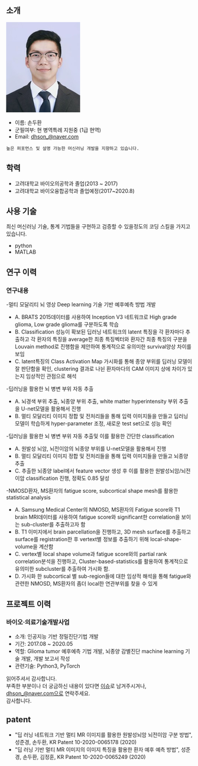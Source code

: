 ## 소개
![프로필이미지](https://github.com/SonDooHwan/Resume/blob/master/images/SonDooHwan_200x200.jpg)
- 이름: 손두환
- 군필여부: 현 병역특례 지원중 (1급 현역)
- Email: dhson_@naver.com

```
높은 퍼포먼스 및 설명 가능한 머신러닝 개발을 지향하고 있습니다.
```


## 학력
- 고려대학교 바이오의공학과 졸업(2013 ~ 2017)
- 고려대학교 바이오융합공학과 졸업예정(2017~2020.8)

## 사용 기술
최신 머신러닝 기술, 통계 기법들을 구현하고 검증할 수 있을정도의 코딩 스킬을 가지고 있습니다.
- python
- MATLAB

## 연구 이력
### 연구내용
-멀티 모달리티 뇌 영상 Deep learning 기술 기반 예후예측 방법 개발<br/>
- A.	BRATS 2015데이터를 사용하여 Inception V3 네트워크로 High grade glioma, Low grade glioma를 구분하도록 학습<br/>
- B.	Classification 성능이 확보된 딥러닝 네트워크의 latent 특징을 각 환자마다 추출하고 각 환자의 특징을 average한 최종 특징벡터와 환자간 최종 특징의 구분을 Louvain method로 진행함을 제안하여 통계적으로 유의미한 survival양상 차이를 보임<br/>
- C.	latent특징의 Class Activation Map 가시화를 통해 종양 부위를 딥러닝 모델이 잘 판단함을 확인,  clustering 결과로 나뉜 환자마다의 CAM 이미지 상에 차이가 있는지 임상적인 관점으로 해석<br/>

-딥러닝을 활용한 뇌 병변 부위 자동 추출<br/>
- A.	뇌경색 부위 추출, 뇌종양 부위 추출, white matter hyperintensity 부위 추출을 U-net모델을 활용해서 진행<br/>
- B.	멀티 모달리티 이미지 정합 및 전처리들을 통해 입력 이미지들을 만들고 딥러닝 모델이 학습하게 hyper-parameter 조정, 새로운 test set으로 성능 확인<br/>

-딥러닝을 활용한 뇌 병변 부위 자동 추출및 이를 활용한 간단한 classification <br/>
- A.	원발성 뇌암, 뇌전이암의 뇌종양 부위를 U-net모델을 활용해서 진행<br/>
- B.	멀티 모달리티 이미지 정합 및 전처리들을 통해 입력 이미지들을 만들고 뇌종양 추출<br/>
- C.	추출한 뇌종양 label에서 feature vector 생성 후 이를 활용한 원발성뇌암/뇌전이암 classification 진행, 정확도 0.85 달성 <br/>

-NMOSD환자, MS환자의 fatigue score, subcortical shape mesh를 활용한 statistical analysis <br/>
- A.	Samsung Medical Center의 NMOSD, MS환자의 Fatigue score와 T1 brain MRI데이터를 사용하여 fatigue score와 significant한 correlation을 보이는 sub-cluster를 추출하고자 함<br/>
- B.	T1 이미지에서 brain parcellation을 진행하고, 3D mesh surface를 추출하고 surface를 registration한 후 vertext별 정보를 추출하기 위해 local-shape-volume을 계산함 <br/>
- C.	vertex별 local shape volume과 fatigue score와의 partial rank correlation분석을 진행하고, Cluster-based-statistics를 활용하여 통계적으로 유의미한 subcluster를 추출하여 가시화 함. <br/>
- D.	가시화 한 subcortical 별 sub-region들에 대한 임상적 해석을 통해 fatigue와 관련한 NMOSD, MS환자의 좀더 local한 연관부위를 찾을 수 있게 <br/>


## 프로젝트 이력
### 바이오·의료기술개발사업
- 소개: 인공지능 기반 정밀진단기법 개발
- 기간: 2017.08 ~ 2020.05
- 역할: Glioma tumor 예후예측 기법 개발, 뇌종양 감별진단 machine learning 기술 개발, 개발 보고서 작성
- 관련기술: Python3, PyTorch

읽어주셔서 감사합니다. <br/>
부족한 부분이나 더 궁금하신 내용이 있다면 [이슈](https://github.com/SonDooHwan/Resume/issues)로 남겨주시겨나, dhson_@naver.com으로 연락주세요.<br/>
감사합니다.


## patent
- "딥 러닝 네트워크 기반 멀티 MR 이미지를 활용한 원발성뇌암 뇌전이암 구분 방법", 성준경, 손두환, KR Patent 10-2020-0065178 (2020)
- "딥 러닝 기반 멀티 MR 이미지의 이미지 특징을 활용한 환자 예후 예측 방법", 성준경, 손두환, 김정훈, KR Patent 10-2020-0065249 (2020)

